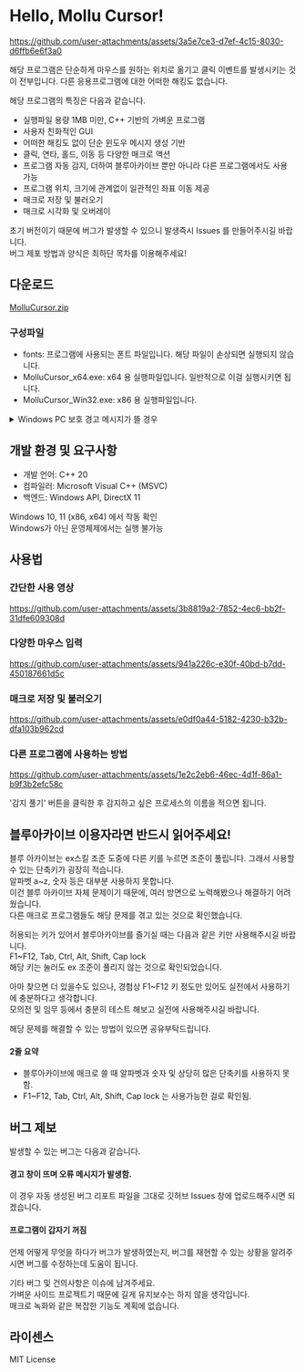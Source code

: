 # Hello, Mollu Cursor!

https://github.com/user-attachments/assets/3a5e7ce3-d7ef-4c15-8030-d6ffb6e6f3a0

해당 프로그램은 단순하게 마우스를 원하는 위치로 옮기고 클릭 이벤트를 발생시키는 것이 전부입니다.
다른 응용프로그램에 대한 어떠한 해킹도 없습니다.

해당 프로그램의 특징은 다음과 같습니다.

* 실행파일 용량 1MB 미만, C++ 기반의 가벼운 프로그램
* 사용자 친화적인 GUI
* 어떠한 해킹도 없이 단순 윈도우 메시지 생성 기반
* 클릭, 연타, 홀드, 이동 등 다양한 매크로 액션
* 프로그램 자동 감지, 더하여 블루아카이브 뿐만 아니라 다른 프로그램에서도 사용 가능
* 프로그램 위치, 크기에 관계없이 일관적인 좌표 이동 제공
* 매크로 저장 및 불러오기
* 매크로 시각화 및 오버레이

초기 버전이기 때문에 버그가 발생할 수 있으니 발생즉시 Issues 를 만들어주시길 바랍니다.  
버그 제포 방법과 양식은 최하단 목차를 이용해주세요!

## 다운로드
[MolluCursor.zip](https://github.com/user-attachments/files/21177376/MolluCursor.zip)

### 구성파일
* fonts: 프로그램에 사용되는 폰트 파일입니다. 해당 파일이 손상되면 실행되지 않습니다.
* MolluCursor_x64.exe: x64 용 실행파일입니다. 일반적으로 이걸 실행시키면 됩니다.
* MolluCursor_Win32.exe: x86 용 실행파일입니다.

<details>
<summary> Windows PC 보호 경고 메시지가 뜰 경우 </summary>

<img width="776" height="735" alt="image" src="https://github.com/user-attachments/assets/def2f333-b82e-4b06-ad9e-13b141a0be6a" />


해당 경고는 인증서가 없기 때문에 발생합니다.  
이 프로그램은 무료로 배포되며 소스 코드도 모두 공개되어 있어, 유료 인증서를 구매해 적용할 여유가 없습니다.  
이 점에 양해부탁드립니다.

<img width="778" height="731" alt="image" src="https://github.com/user-attachments/assets/e1cb4478-3494-46ce-a1ce-04e0a142fe1a" />

<img width="783" height="730" alt="image" src="https://github.com/user-attachments/assets/07dba985-0150-4615-805c-f3472ea05ba3" />


위와 같은 방법으로 프로그램을 실행시킬 수 있습니다.  
코드를 읽으실 수 있으면 아시겠지만 특별히 악성 코드나 해킹, 후킹 등의 코드는 존재하지 않습니다.  
배포용 exe 파일에도 장난쳐놓지 않았구요.  

영 불안하시면 소스파일 직접 빌드해서 사용하시면 되겠습니다.  

</details>

## 개발 환경 및 요구사항
* 개발 언어: C++ 20
* 컴파일러: Microsoft Visual C++ (MSVC) 
* 백엔드: Windows API, DirectX 11

Windows 10, 11 (x86, x64) 에서 작동 확인  
Windows가 아닌 운영체제에서는 실행 불가능

## 사용법

### 간단한 사용 영상
https://github.com/user-attachments/assets/3b8819a2-7852-4ec6-bb2f-31dfe609308d

### 다양한 마우스 입력

https://github.com/user-attachments/assets/941a226c-e30f-40bd-b7dd-450187661d5c

### 매크로 저장 및 불러오기

https://github.com/user-attachments/assets/e0df0a44-5182-4230-b32b-dfa103b962cd

### 다른 프로그램에 사용하는 방법

https://github.com/user-attachments/assets/1e2c2eb6-46ec-4d1f-86a1-b9f3b2efc58c

'감지 풀기' 버튼을 클릭한 후 감지하고 싶은 프로세스의 이름을 적으면 됩니다.

## 블루아카이브 이용자라면 반드시 읽어주세요!
블루 아카이브는 ex스킬 조준 도중에 다른 키를 누르면 조준이 풀립니다. 그래서 사용할 수 있는 단축키가 굉장히 적습니다.  
알파벳 a~z, 숫자 등은 대부분 사용하지 못합니다.  
이건 블루 아카이브 자체 문제이기 때문에, 여러 방면으로 노력해봤으나 해결하기 어려웠습니다.  
다른 매크로 프로그램들도 해당 문제를 겪고 있는 것으로 확인했습니다.  
  
허용되는 키가 있어서 블루아카이브를 즐기실 때는 다음과 같은 키만 사용해주시길 바랍니다.  
F1~F12, Tab, Ctrl, Alt, Shift, Cap lock  
해당 키는 눌러도 ex 조준이 풀리지 않는 것으로 확인되었습니다.  
  
아마 찾으면 더 있을수도 있으나, 경험상 F1~F12 키 정도만 있어도 실전에서 사용하기에 충분하다고 생각합니다.  
모의전 및 임무 등에서 충분히 테스트 해보고 실전에 사용해주시길 바랍니다.  

해당 문제를 해결할 수 있는 방법이 있으면 공유부탁드립니다.  

#### 2줄 요약
* 블루아카이브에 매크로 쓸 때 알파벳과 숫자 및 상당히 많은 단축키를 사용하지 못함.
* F1~F12, Tab, Ctrl, Alt, Shift, Cap lock 는 사용가능한 걸로 확인됨.

## 버그 제보
발생할 수 있는 버그는 다음과 같습니다.

#### 경고 창이 뜨며 오류 메시지가 발생함.  
이 경우 자동 생성된 버그 리포트 파일을 그대로 깃허브 Issues 창에 업로드해주시면 되겠습니다.

#### 프로그램이 갑자기 꺼짐  
언제 어떻게 무엇을 하다가 버그가 발생하였는지, 버그를 재현할 수 있는 상황을 알려주시면 버그를 수정하는데 도움이 됩니다.

기타 버그 및 건의사항은 이슈에 남겨주세요.  
가벼운 사이드 프로젝트기 때문에 길게 유지보수는 하지 않을 생각입니다.  
매크로 녹화와 같은 복잡한 기능도 계획에 없습니다.  

## 라이센스
MIT License

